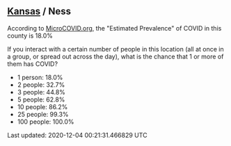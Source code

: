 
## [Kansas](/united-states/kansas) / Ness

According to [MicroCOVID.org](http://microcovid.org),
the "Estimated Prevalence" of COVID in this county is 18.0%

If you interact with a certain number of people in this location
(all at once in a group, or spread out across the day), what is the chance that
1 or more of them has COVID?

- 1 person: 18.0%
- 2 people: 32.7%
- 3 people: 44.8%
- 5 people: 62.8%
- 10 people: 86.2%
- 25 people: 99.3%
- 100 people: 100.0%

Last updated: 2020-12-04 00:21:31.466829 UTC
